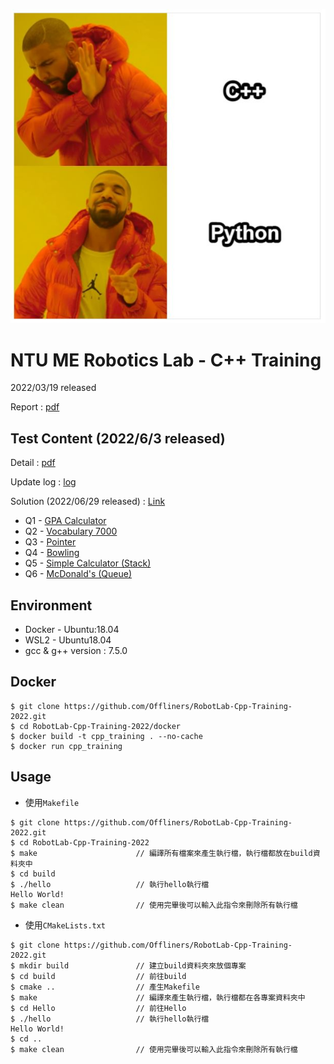 ![cover](meme.JPG)

# NTU ME Robotics Lab - C++ Training
2022/03/19 released

Report : [pdf](20220319_training.pdf)

## Test Content (2022/6/3 released)
Detail : [pdf](test/2022_cpp_test.pdf)

Update log : [log](test/update_log.md)

Solution (2022/06/29 released) : [Link](test/sol/solve.md)

* Q1 - [GPA Calculator](test/q1/q1.md)
* Q2 - [Vocabulary 7000](test/q2/q2.md)
* Q3 - [Pointer](test/q3/q3.md)
* Q4 - [Bowling](test/q4/q4.md)
* Q5 - [Simple Calculator (Stack)](test/q5/q5.md)
* Q6 - [McDonald's (Queue)](test/q6/q6.md)

## Environment
* Docker - Ubuntu:18.04
* WSL2 - Ubuntu18.04
* gcc & g++ version : 7.5.0

## Docker
```shell
$ git clone https://github.com/Offliners/RobotLab-Cpp-Training-2022.git
$ cd RobotLab-Cpp-Training-2022/docker
$ docker build -t cpp_training . --no-cache
$ docker run cpp_training
```

## Usage
* 使用`Makefile`
```shell
$ git clone https://github.com/Offliners/RobotLab-Cpp-Training-2022.git
$ cd RobotLab-Cpp-Training-2022
$ make                      // 編譯所有檔案來產生執行檔，執行檔都放在build資料夾中
$ cd build
$ ./hello                   // 執行hello執行檔
Hello World!
$ make clean                // 使用完畢後可以輸入此指令來刪除所有執行檔
```

* 使用`CMakeLists.txt`
```shell
$ git clone https://github.com/Offliners/RobotLab-Cpp-Training-2022.git
$ mkdir build               // 建立build資料夾來放個專案
$ cd build                  // 前往build
$ cmake ..                  // 產生Makefile
$ make                      // 編譯來產生執行檔，執行檔都在各專案資料夾中
$ cd Hello                  // 前往Hello
$ ./hello                   // 執行hello執行檔
Hello World!
$ cd ..
$ make clean                // 使用完畢後可以輸入此指令來刪除所有執行檔
```